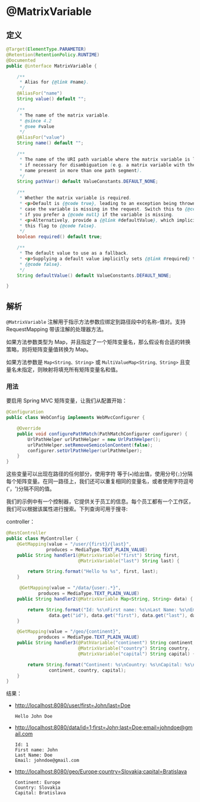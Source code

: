 # @MatrixVariable

## 定义

```java
@Target(ElementType.PARAMETER)
@Retention(RetentionPolicy.RUNTIME)
@Documented
public @interface MatrixVariable {

    /**
     * Alias for {@link #name}.
     */
    @AliasFor("name")
    String value() default "";

    /**
     * The name of the matrix variable.
     * @since 4.2
     * @see #value
     */
    @AliasFor("value")
    String name() default "";

    /**
     * The name of the URI path variable where the matrix variable is located,
     * if necessary for disambiguation (e.g. a matrix variable with the same
     * name present in more than one path segment).
     */
    String pathVar() default ValueConstants.DEFAULT_NONE;

    /**
     * Whether the matrix variable is required.
     * <p>Default is {@code true}, leading to an exception being thrown in
     * case the variable is missing in the request. Switch this to {@code false}
     * if you prefer a {@code null} if the variable is missing.
     * <p>Alternatively, provide a {@link #defaultValue}, which implicitly sets
     * this flag to {@code false}.
     */
    boolean required() default true;

    /**
     * The default value to use as a fallback.
     * <p>Supplying a default value implicitly sets {@link #required} to
     * {@code false}.
     */
    String defaultValue() default ValueConstants.DEFAULT_NONE;

}
```

## 解析

`@MatrixVariable` 注解用于指示方法参数应绑定到路径段中的名称-值对。支持 RequestMapping 带该注解的处理器方法。

如果方法参数类型为 Map，并且指定了一个矩阵变量名，那么假设有合适的转换策略，则将矩阵变量值转换为 Map。

如果方法参数是 `Map<String、String>` 或 `MultiValueMap<String、String>` 且变量名未指定，则映射将填充所有矩阵变量名和值。

### 用法

要启用 Spring MVC 矩阵变量，让我们从配置开始：

```java
@Configuration
public class WebConfig implements WebMvcConfigurer {

    @Override
    public void configurePathMatch(PathMatchConfigurer configurer) {
        UrlPathHelper urlPathHelper = new UrlPathHelper();
        urlPathHelper.setRemoveSemicolonContent(false);
        configurer.setUrlPathHelper(urlPathHelper);
    }
}
```

这些变量可以出现在路径的任何部分，使用字符 等于\(`=`\)给出值，使用分号\(`;`\)分隔每个矩阵变量。在同一路径上，我们还可以重复相同的变量名，或者使用字符逗号\('，'\)分隔不同的值。

我们的示例中有一个控制器，它提供关于员工的信息。每个员工都有一个工作区，我们可以根据该属性进行搜索。下列查询可用于搜寻:



controller：

```java
@RestController
public class MyController {
    @GetMapping(value = "/user/{first}/{last}",
               produces = MediaType.TEXT_PLAIN_VALUE)
    public String handler1(@MatrixVariable("first") String first,
                           @MatrixVariable("last") String last) {

        return String.format("Hello %s %s", first, last);
    }

     @GetMapping(value = "/data/{user:.*}",
            produces = MediaType.TEXT_PLAIN_VALUE)
    public String handler2(@MatrixVariable Map<String, String> data) {

        return String.format("Id: %s\nFirst name: %s\nLast Name: %s\nEmail: %s\n",
                data.get("id"), data.get("first"), data.get("last"), data.get("email"));
    }

    @GetMapping(value = "/geo/{continent}",
            produces = MediaType.TEXT_PLAIN_VALUE)
    public String handler3(@PathVariable("continent") String continent,
                           @MatrixVariable("country") String country,
                           @MatrixVariable("capital") String capital) {

        return String.format("Continent: %s\nCountry: %s\nCapital: %s\n",
                continent, country, capital);
    }
}
```

结果：

* [http://localhost:8080/user/first=John/last=Doe](http://localhost:8080/user/first=John/last=Doe)

  ```
  Hello John Doe
  ```

* [http://localhost:8080/data/id=1;first=John;last=Doe;email=johndoe@gmail.com](http://localhost:8080/data/id=1;first=John;last=Doe;email=johndoe@gmail.com)

  ```
  Id: 1
  First name: John
  Last Name: Doe
  Email: johndoe@gmail.com
  ```

* [http://localhost:8080/geo/Europe;country=Slovakia;capital=Bratislava](http://localhost:8080/geo/Europe;country=Slovakia;capital=Bratislava)

  ```
  Continent: Europe
  Country: Slovakia
  Capital: Bratislava
  ```



